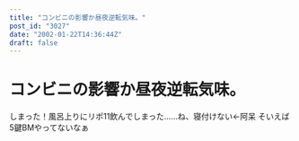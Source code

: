 ```yaml
---
title: "コンビニの影響か昼夜逆転気味。"
post_id: "3027"
date: "2002-01-22T14:36:44Z"
draft: false
---
```


# コンビニの影響か昼夜逆転気味。

しまった！風呂上りにリポ11飲んでしまった……ね、寝付けない←阿呆 そいえば5鍵BMやってないなぁ

